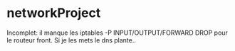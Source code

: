 # networkProject

Incomplet: il manque les iptables -P INPUT/OUTPUT/FORWARD DROP pour le routeur front.
Si je les mets le dns plante..

